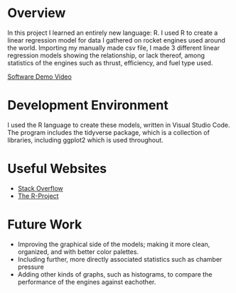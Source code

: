 # Overview

In this project I learned an entirely new language: R. I used R to create a linear regression model for data I gathered on rocket engines used around the world. Importing my manually made csv file, I made 3 different linear regression models showing the relationship, or lack thereof, among statistics of the engines such as thrust, efficiency, and fuel type used. 

[Software Demo Video](https://youtu.be/NdU-q5yaRbM)

# Development Environment

I used the R language to create these models, written in Visual Studio Code.
The program includes the tidyverse package, which is a collection of libraries, including ggplot2 which is used throughout.

# Useful Websites

- [Stack Overflow](https://stackoverflow.com/)
- [The R-Project](https://www.r-project.org/)

# Future Work

- Improving the graphical side of the models; making it more clean, organized, and with better color palettes. 
- Including further, more directly associated statistics such as chamber pressure
- Adding other kinds of graphs, such as histograms, to compare the performance of the engines against eachother. 
